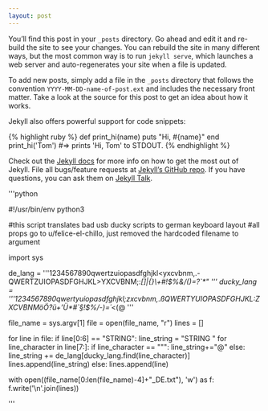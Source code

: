 ```yaml
---
layout: post
---
```



You’ll find this post in your `_posts` directory. Go ahead and edit it and re-build the site to see your changes. You can rebuild the site in many different ways, but the most common way is to run `jekyll serve`, which launches a web server and auto-regenerates your site when a file is updated.

To add new posts, simply add a file in the `_posts` directory that follows the convention `YYYY-MM-DD-name-of-post.ext` and includes the necessary front matter. Take a look at the source for this post to get an idea about how it works.

Jekyll also offers powerful support for code snippets:

{% highlight ruby %}
def print_hi(name)
  puts "Hi, #{name}"
end
print_hi('Tom')
#=> prints 'Hi, Tom' to STDOUT.
{% endhighlight %}

Check out the [Jekyll docs][jekyll-docs] for more info on how to get the most out of Jekyll. File all bugs/feature requests at [Jekyll’s GitHub repo][jekyll-gh]. If you have questions, you can ask them on [Jekyll Talk][jekyll-talk].


[jekyll-docs]: http://jekyllrb.com/docs/home
[jekyll-gh]:   https://github.com/jekyll/jekyll
[jekyll-talk]: https://talk.jekyllrb.com/

'''python

#!/usr/bin/env python3

#this script translates bad usb ducky scripts to german keyboard layout
#all props go to u/felice-el-chillo, just removed the hardcoded filename to argument


import sys

de_lang    = '''1234567890qwertzuiopasdfghjkl<yxcvbnm,.-QWERTZUIOPASDFGHJKL>YXCVBNM;:_[]|{}\\+#!$%&/()=?`*" '''
ducky_lang = '''1234567890qwertyuiopasdfghjkl;zxcvbnm,.ßQWERTYUIOPASDFGHJKL:ZXCVBNMöÖ?ü+’Ü*#`§!$%/-)=´_<(@ '''

file_name = sys.argv[1]
file = open(file_name, "r")
lines = []

for line in file:
    if line[0:6] == "STRING":
        line_string = "STRING " 
        for line_character in line[7:]:
            if line_character == "\"":
                line_string+="@"
            else:
                line_string += de_lang[ducky_lang.find(line_character)]
        lines.append(line_string)
    else:
        lines.append(line)

with open((file_name[0:len(file_name)-4]+"_DE.txt"), 'w') as f:
    f.write('\n'.join(lines))

'''
